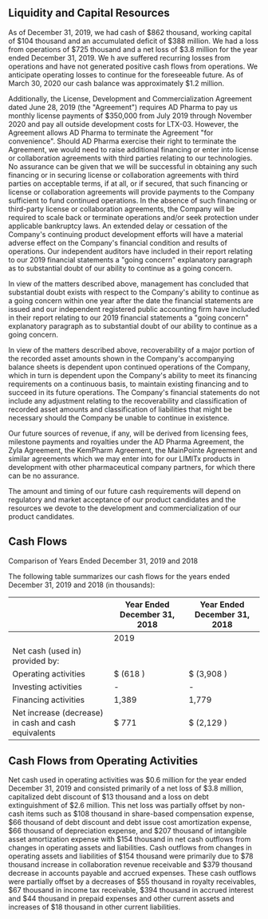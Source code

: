 ## Liquidity and Capital Resources

As of December 31, 2019, we had cash of $862 thousand, working capital of $104 thousand and an accumulated deficit of $388 million. We had a loss from operations of $725 thousand and a net loss of $3.8 million for the year ended December 31, 2019. We h ave suffered recurring losses from operations and have not generated positive cash flows from operations. We anticipate operating losses to continue for the foreseeable future. As of March 30, 2020 our cash balance was approximately $1.2 million.

Additionally, the License, Development and Commercialization Agreement dated June 28, 2019 (the "Agreement") requires AD Pharma to pay us monthly license payments of $350,000 from July 2019 through November 2020 and pay all outside development costs for LTX-03. However, the Agreement allows AD Pharma to terminate the Agreement "for convenience". Should AD Pharma exercise their right to terminate the Agreement, we would need to raise additional financing or enter into license or collaboration agreements with third parties relating to our technologies. No assurance can be given that we will be successful in obtaining any such financing or in securing license or collaboration agreements with third parties on acceptable terms, if at all, or if secured, that such financing or license or collaboration agreements will provide payments to the Company sufficient to fund continued operations. In the absence of such financing or third-party license or collaboration agreements, the Company will be required to scale back or terminate operations and/or seek protection under applicable bankruptcy laws. An extended delay or cessation of the Company's continuing product development efforts will have a material adverse effect on the Company's financial condition and results of operations. Our independent auditors have included in their report relating to our 2019 financial statements a "going concern" explanatory paragraph as to substantial doubt of our ability to continue as a going concern.

In view of the matters described above, management has concluded that substantial doubt exists with respect to the Company's ability to continue as a going concern within one year after the date the financial statements are issued and our independent registered public accounting firm have included in their report relating to our 2019 financial statements a "going concern" explanatory paragraph as to substantial doubt of our ability to continue as a going concern.

In view of the matters described above, recoverability of a major portion of the recorded asset amounts shown in the Company's accompanying balance sheets is dependent upon continued operations of the Company, which in turn is dependent upon the Company's ability to meet its financing requirements on a continuous basis, to maintain existing financing and to succeed in its future operations. The Company's financial statements do not include any adjustment relating to the recoverability and classification of recorded asset amounts and classification of liabilities that might be necessary should the Company be unable to continue in existence.

Our future sources of revenue, if any, will be derived from licensing fees, milestone payments and royalties under the AD Pharma Agreement, the Zyla Agreement, the KemPharm Agreement, the MainPointe Agreement and similar agreements which we may enter into for our LIMITx products in development with other pharmaceutical company partners, for which there can be no assurance.

The amount and timing of our future cash requirements will depend on regulatory and market acceptance of our product candidates and the resources we devote to the development and commercialization of our product candidates.

## Cash Flows

Comparison of Years Ended December 31, 2019 and 2018

The following table summarizes our cash flows for the years ended December 31, 2019 and 2018 (in thousands):

|                                                      | Year Ended December 31, 2018   | Year Ended December 31, 2018   |
|------------------------------------------------------|--------------------------------|--------------------------------|
|                                                      | 2019                           |                                |
| Net cash (used in) provided by:                      |                                |                                |
| Operating activities                                 | $ (618 )                       | $ (3,908 )                     |
| Investing activities                                 | -                              | -                              |
| Financing activities                                 | 1,389                          | 1,779                          |
| Net increase (decrease) in cash and cash equivalents | $ 771                          | $ (2,129 )                     |

## Cash Flows from Operating Activities

Net cash used in operating activities was $0.6 million for the year ended December 31, 2019 and consisted primarily of a net loss of $3.8 million, capitalized debt discount of $13 thousand and a loss on debt extinguishment of $2.6 million. This net loss was partially offset by non-cash items such as $108 thousand in share-based compensation expense, $66 thousand of debt discount and debt issue cost amortization expense, $66 thousand of depreciation expense, and $207 thousand of intangible asset amortization expense with $154 thousand in net cash outflows from changes in operating assets and liabilities. Cash outflows from changes in operating assets and liabilities of $154 thousand were primarily due to $78 thousand increase in collaboration revenue receivable and $379 thousand decrease in accounts payable and accrued expenses. These cash outflows were partially offset by a decreases of $55 thousand in royalty receivables, $67 thousand in income tax receivable, $394 thousand in accrued interest and $44 thousand in prepaid expenses and other current assets and increases of $18 thousand in other current liabilities.